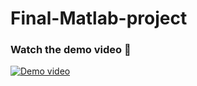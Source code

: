 # Final-Matlab-project
### Watch the demo video :movie_camera:
[![Demo video](https://img.youtube.com/vi/ZJxazw6XckY/maxresdefault.jpg)](https://youtu.be/ZJxazw6XckY)

